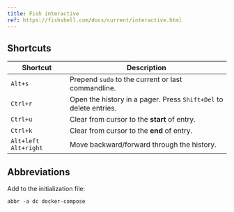 ```yaml
---
title: Fish interactive
ref: https://fishshell.com/docs/current/interactive.html
---
```


## Shortcuts

| Shortcut               | Description                                                       |
| ---------------------- | ----------------------------------------------------------------- |
| `Alt+s`                | Prepend `sudo` to the current or last commandline.                |
| `Ctrl+r`               | Open the history in a pager. Press `Shift+Del` to delete entries. |
| `Ctrl+u`               | Clear from cursor to the **start** of entry.                      |
| `Ctrl+k`               | Clear from cursor to the **end** of entry.                        |
| `Alt+left` `Alt+right` | Move backward/forward through the history.                        |

## Abbreviations

Add to the initialization file:

```fish
abbr -a dc docker-compose
```
